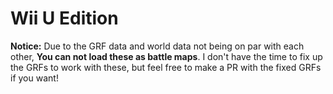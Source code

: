 # Wii U Edition

**Notice:** Due to the GRF data and world data not being on par with each other, **You can not load these as battle maps**. I don't have the time to fix up the GRFs to work with these, but feel free to make a PR with the fixed GRFs if you want!